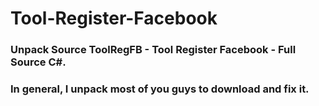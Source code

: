 # Tool-Register-Facebook
### Unpack Source ToolRegFB - Tool Register Facebook - Full Source C#.
### In general, I unpack most of you guys to download and fix it.
